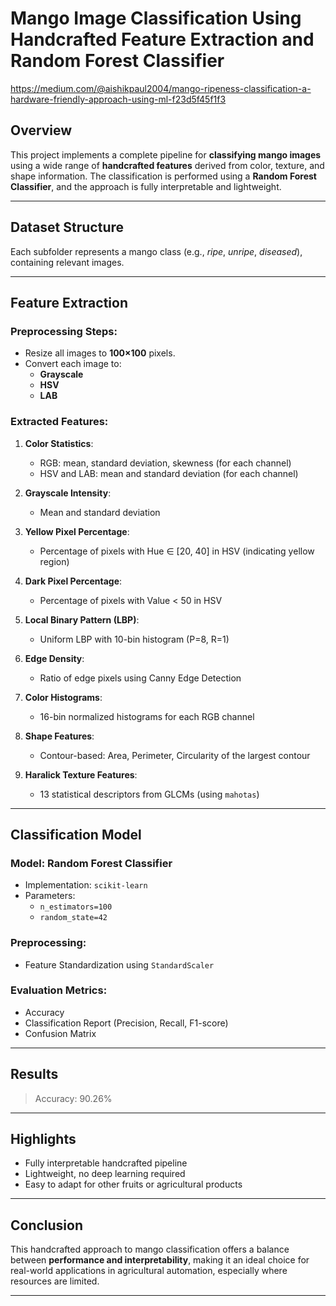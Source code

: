# Mango Image Classification Using Handcrafted Feature Extraction and Random Forest Classifier


https://medium.com/@aishikpaul2004/mango-ripeness-classification-a-hardware-friendly-approach-using-ml-f23d5f45f1f3


## Overview

This project implements a complete pipeline for **classifying mango images** using a wide range of **handcrafted features** derived from color, texture, and shape information. The classification is performed using a **Random Forest Classifier**, and the approach is fully interpretable and lightweight.

---

## Dataset Structure




Each subfolder represents a mango class (e.g., *ripe*, *unripe*, *diseased*), containing relevant images.

---

## Feature Extraction

### Preprocessing Steps:
- Resize all images to **100×100** pixels.
- Convert each image to:
  - **Grayscale**
  - **HSV**
  - **LAB**

### Extracted Features:
1. **Color Statistics**:
   - RGB: mean, standard deviation, skewness (for each channel)
   - HSV and LAB: mean and standard deviation (for each channel)

2. **Grayscale Intensity**:
   - Mean and standard deviation

3. **Yellow Pixel Percentage**:
   - Percentage of pixels with Hue ∈ [20, 40] in HSV (indicating yellow region)

4. **Dark Pixel Percentage**:
   - Percentage of pixels with Value < 50 in HSV

5. **Local Binary Pattern (LBP)**:
   - Uniform LBP with 10-bin histogram (P=8, R=1)

6. **Edge Density**:
   - Ratio of edge pixels using Canny Edge Detection

7. **Color Histograms**:
   - 16-bin normalized histograms for each RGB channel

8. **Shape Features**:
   - Contour-based: Area, Perimeter, Circularity of the largest contour

9. **Haralick Texture Features**:
   - 13 statistical descriptors from GLCMs (using `mahotas`)



---

## Classification Model

### Model: **Random Forest Classifier**
- Implementation: `scikit-learn`
- Parameters:
  - `n_estimators=100`
  - `random_state=42`

### Preprocessing:
- Feature Standardization using `StandardScaler`

### Evaluation Metrics:
- Accuracy
- Classification Report (Precision, Recall, F1-score)
- Confusion Matrix

---

## Results


> Accuracy: 90.26%

---

## Highlights

- Fully interpretable handcrafted pipeline
- Lightweight, no deep learning required
- Easy to adapt for other fruits or agricultural products

---


## Conclusion

This handcrafted approach to mango classification offers a balance between **performance and interpretability**, making it an ideal choice for real-world applications in agricultural automation, especially where resources are limited.

---
